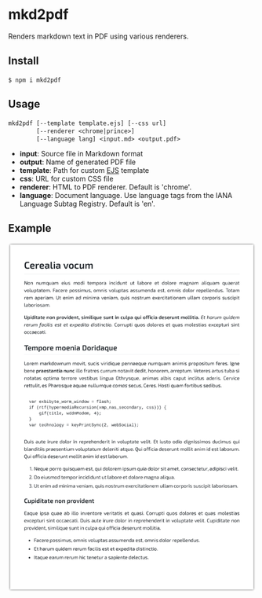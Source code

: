 # mkd2pdf
Renders markdown text in PDF using various renderers.

## Install
```
$ npm i mkd2pdf
```

## Usage
```
mkd2pdf [--template template.ejs] [--css url]
        [--renderer <chrome|prince>]
        [--language lang] <input.md> <output.pdf>
```
 - **input**: Source file in Markdown format
 - **output**: Name of generated PDF file
 - **template**: Path for custom [EJS](http://ejs.co) template
 - **css**: URL for custom CSS file
 - **renderer**: HTML to PDF renderer. Default is 'chrome'.
 - **language**: Document language. Use language tags from the
                 IANA Language Subtag Registry. Default is 'en'.

## Example
![lorem ipsum](https://raw.githubusercontent.com/ivoronin/mkd2pdf/master/example/example.png)
